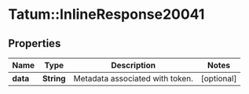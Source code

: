 # Tatum::InlineResponse20041

## Properties
Name | Type | Description | Notes
------------ | ------------- | ------------- | -------------
**data** | **String** | Metadata associated with token. | [optional] 

